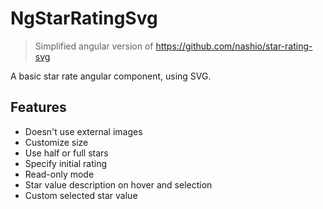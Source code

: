 # NgStarRatingSvg

> Simplified angular  version of https://github.com/nashio/star-rating-svg

A basic star rate angular component, using SVG.

## Features

* Doesn't use external images
* Customize size
* Use half or full stars
* Specify initial rating
* Read-only mode
* Star value description on hover and selection
* Custom selected star value